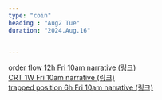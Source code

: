 ```yaml
---
type: "coin"
heading : "Aug2 Tue"
duration: "2024.Aug.16"


---
```

 

[order flow 12h Fri 10am narrative (링크)](/todo/images/order-flow-2024-08-16-10AM.png)   
[CRT 1W Fri 10am narrative (링크)](/todo/images/CRT-2024-08-16-10AM.png)    
[trapped position 6h Fri 10am narrative (링크)](/todo/images/trapped-position-2024-08-16-10AM.png)

